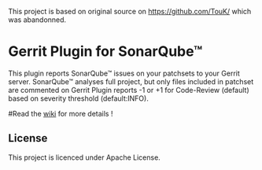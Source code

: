 This project is based on original source on https://github.com/TouK/ which was abandonned.


Gerrit Plugin for SonarQube™
============================

This plugin reports SonarQube™ issues on your patchsets to your Gerrit server. SonarQube™ analyses full project, but only files included in patchset are commented on Gerrit
Plugin reports -1 or +1 for Code-Review (default) based on severity threshold (default:INFO).

#Read the [wiki](https://github.com/tech-advantage/sonar-gerrit-plugin/wiki) for more details !

License
-------

This project is licenced under Apache License.
